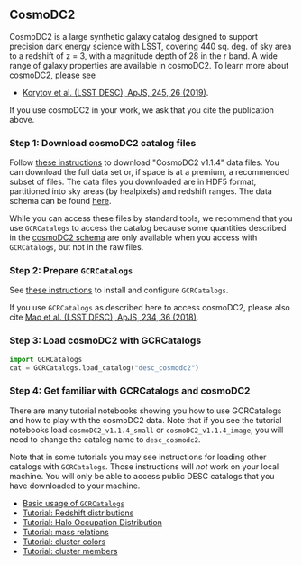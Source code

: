<!--- Do not delete this line, it is needed for jinja_markdown to render this page correctly -->
## CosmoDC2

CosmoDC2 is a large synthetic galaxy catalog designed to support precision dark energy science with LSST,
covering 440 sq. deg. of sky area to a redshift of z = 3, with a magnitude depth of 28 in the r band.
A wide range of galaxy properties are available in cosmoDC2.
To learn more about cosmoDC2, please see

- [Korytov et al. (LSST DESC), ApJS, 245, 26 (2019)](https://ui.adsabs.harvard.edu/abs/2019ApJS..245...26K/abstract).

If you use cosmoDC2 in your work, we ask that you cite the publication above.

### Step 1: Download cosmoDC2 catalog files

Follow [these instructions](download) to download "CosmoDC2 v1.1.4" data files.
You can download the full data set or, if space is at a premium, a recommended subset of files.
The data files you downloaded are in HDF5 format, partitioned into sky areas (by healpixels) and redshift ranges.
The data schema can be found [here](
https://github.com/LSSTDESC/gcr-catalogs/blob/master/GCRCatalogs/SCHEMA.md#extragalactic-catalogs).

While you can access these files by standard tools, we recommend that you use `GCRCatalogs` to access the catalog
because some quantities described in the [cosmoDC2 schema](
https://github.com/LSSTDESC/gcr-catalogs/blob/master/GCRCatalogs/SCHEMA.md#extragalactic-catalogs)
are only available when you access with `GCRCatalogs`, but not in the raw files.

### Step 2: Prepare `GCRCatalogs`

See [these instructions](install_gcr) to install and configure `GCRCatalogs`.

If you use `GCRCatalogs` as described here to access cosmoDC2, please also cite
[Mao et al. (LSST DESC), ApJS, 234, 36 (2018)](https://ui.adsabs.harvard.edu/abs/2018ApJS..234...36M/abstract).

### Step 3: Load cosmoDC2 with GCRCatalogs

```python
import GCRCatalogs
cat = GCRCatalogs.load_catalog("desc_cosmodc2")
```

### Step 4: Get familiar with GCRCatalogs and cosmoDC2

There are many tutorial notebooks showing you how to use GCRCatalogs and how to play with the cosmoDC2 data.
Note that if you see the tutorial notebooks load `cosmoDC2_v1.1.4_small` or `cosmoDC2_v1.1.4_image`,
you will need to change the catalog name to `desc_cosmodc2`.

Note that in some tutorials you may see instructions for loading other catalogs with `GCRCatalogs`. Those instructions will *not* work on your local machine. You will only be able to access public DESC catalogs that you have downloaded to your machine.

- [Basic usage of `GCRCatalogs`](https://nbviewer.jupyter.org/github/LSSTDESC/gcr-catalogs/blob/master/examples/GCRCatalogs%20Demo.ipynb)
- [Tutorial: Redshift distributions](https://nbviewer.jupyter.org/github/LSSTDESC/DC2-analysis/blob/rendered/tutorials/extragalactic_gcr_redshift_dist.nbconvert.ipynb)
- [Tutorial: Halo Occupation Distribution](https://nbviewer.jupyter.org/github/LSSTDESC/DC2-analysis/blob/rendered/tutorials/extragalactic_gcr_hod.nbconvert.ipynb)
- [Tutorial: mass relations](https://nbviewer.jupyter.org/github/LSSTDESC/DC2-analysis/blob/rendered/tutorials/extragalactic_gcr_mass_relations.nbconvert.ipynb)
- [Tutorial: cluster colors](https://nbviewer.jupyter.org/github/LSSTDESC/DC2-analysis/blob/rendered/tutorials/extragalactic_gcr_cluster_colors.nbconvert.ipynb)
- [Tutorial: cluster members](https://nbviewer.jupyter.org/github/LSSTDESC/DC2-analysis/blob/rendered/tutorials/extragalactic_gcr_cluster_members.nbconvert.ipynb)
